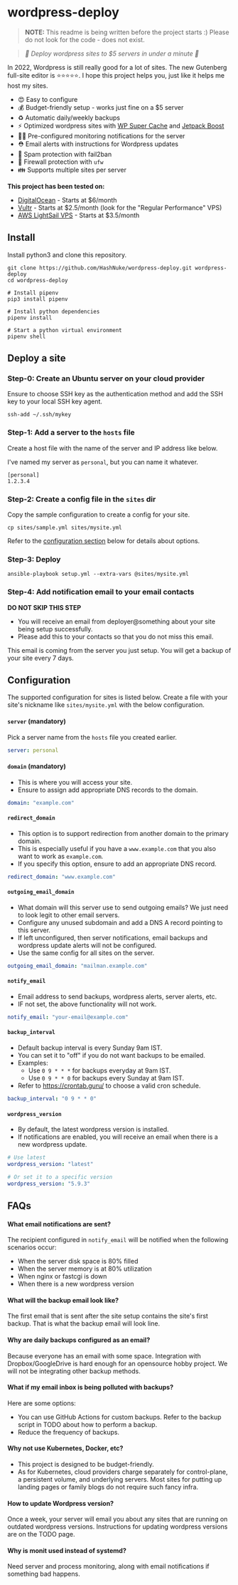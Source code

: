 # wordpress-deploy

> **NOTE:** This readme is being written before the project starts :) Please do not look for the code - does not exist.

> *🚀 Deploy wordpress sites to $5 servers in under a minute 🚀*

In 2022, Wordpress is still really good for a lot of sites. The new Gutenberg full-site editor is ⭐️⭐️⭐️⭐️⭐️. I hope this project helps you, just like it helps me host my sites.

* 😍 Easy to configure
* 💰 Budget-friendly setup - works just fine on a $5 server
* ♻️ Automatic daily/weekly backups
* ⚡️ Optimized wordpress sites with [WP Super Cache](https://wordpress.org/plugins/wp-super-cache/) and [Jetpack Boost](https://wordpress.org/plugins/jetpack-boost)
* 👮‍♀️ Pre-configured monitoring notifications for the server
* ⛑ Email alerts with instructions for Wordpress updates
* 🧯 Spam protection with fail2ban
* 💪 Firewall protection with `ufw`
* 👪 Supports multiple sites per server

**This project has been tested on:**

* [DigitalOcean](https://www.digitalocean.com/) - Starts at $6/month
* [Vultr](https://www.vultr.com/) - Starts at $2.5/month (look for the "Regular Performance" VPS)
* [AWS LightSail VPS](https://aws.amazon.com/lightsail/) - Starts at $3.5/month

## Install

Install python3 and clone this repository.

```
git clone https://github.com/HashNuke/wordpress-deploy.git wordpress-deploy
cd wordpress-deploy

# Install pipenv
pip3 install pipenv

# Install python dependencies
pipenv install

# Start a python virtual environment
pipenv shell
```

## Deploy a site

### Step-0: Create an Ubuntu server on your cloud provider

Ensure to choose SSH key as the authentication method and add the SSH key to your local SSH key agent.

```
ssh-add ~/.ssh/mykey
```

### Step-1: Add a server to the `hosts` file

Create a host file with the name of the server and IP address like below.

I've named my server as `personal`, but you can name it whatever.

```play
[personal]
1.2.3.4
```

### Step-2: Create a config file in the `sites` dir

Copy the sample configuration to create a config for your site.

```
cp sites/sample.yml sites/mysite.yml
```

Refer to the [configuration section](#configuration) below for details about options.

### Step-3: Deploy

```
ansible-playbook setup.yml --extra-vars @sites/mysite.yml
```

### Step-4: Add notification email to your email contacts

**DO NOT SKIP THIS STEP**

* You will receive an email from deployer@something about your site being setup successfully.
* Please add this to your contacts so that you do not miss this email.

This email is coming from the server you just setup. You will get a backup of your site every 7 days.

## Configuration

The supported configuration for sites is listed below. Create a file with your site's nickname like `sites/mysite.yml` with the below configuration.

#### `server` (mandatory)

Pick a server name from the `hosts` file you created earlier.

```yaml
server: personal
```

#### `domain` (mandatory)

* This is where you will access your site.
* Ensure to assign add appropriate DNS records to the domain.

```yaml
domain: "example.com"
```

#### `redirect_domain`

* This option is to support redirection from another domain to the primary domain.
* This is especially useful if you have a `www.example.com` that you also want to work as `example.com`.
* If you specify this option, ensure to add an appropriate DNS record.

```yaml
redirect_domain: "www.example.com"
```

#### `outgoing_email_domain`

* What domain will this server use to send outgoing emails? We just need to look legit to other email servers.
* Configure any unused subdomain and add a DNS A record pointing to this server.
* If left unconfigured, then server notifications, email backups and wordpress update alerts will not be configured.
* Use the same config for all sites on the server.

```yaml
outgoing_email_domain: "mailman.example.com"
```

#### `notify_email`

* Email address to send backups, wordpress alerts, server alerts, etc.
* IF not set, the above functionality will not work.

```yaml
notify_email: "your-email@example.com"
```

#### `backup_interval`

* Default backup interval is every Sunday 9am IST.
* You can set it to "off" if you do not want backups to be emailed.
* Examples:
  * Use `0 9 * * *` for backups everyday at 9am IST.
  * Use `0 9 * * 0` for backups every Sunday at 9am IST.
* Refer to https://crontab.guru/ to choose a valid cron schedule.

```yaml
backup_interval: "0 9 * * 0"
```

#### `wordpress_version`

* By default, the latest wordpress version is installed.
* If notifications are enabled, you will receive an email when there is a new wordpress update.

```yaml
# Use latest
wordpress_version: "latest"

# Or set it to a specific version
wordpress_version: "5.9.3"
```


## FAQs

#### What email notifications are sent?

The recipient configured in `notify_email` will be notified when the following scenarios occur:
* When the server disk space is 80% filled
* When the server memory is at 80% utilization
* When nginx or fastcgi is down
* When there is a new wordpress version

#### What will the backup email look like?

The first email that is sent after the site setup contains the site's first backup. That is what the backup email will look line.

#### Why are daily backups configured as an email?

Because everyone has an email with some space. Integration with Dropbox/GoogleDrive is hard enough for an opensource hobby project. We will not be integrating other backup methods.

#### What if my email inbox is being polluted with backups?

Here are some options:
* You can use GitHub Actions for custom backups. Refer to the backup script in TODO about how to perform a backup.
* Reduce the frequency of backups.

#### Why not use Kubernetes, Docker, etc?

* This project is designed to be budget-friendly.
* As for Kubernetes, cloud providers charge separately for control-plane, a persistent volume, and underlying servers. Most sites for putting up landing pages or family blogs do not require such fancy infra.

#### How to update Wordpress version?

Once a week, your server will email you about any sites that are running on outdated wordpress versions.
Instructions for updating wordpress versions are on the TODO page.

#### Why is monit used instead of systemd?

Need server and process monitoring, along with email notifications if something bad happens.
